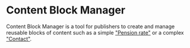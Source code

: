 # Content Block Manager

Content Block Manager is a tool for publishers to create and manage reusable
blocks of content such as a simple ["Pension rate"][] or a complex ["Contact"][].

["Pension rate"]:
https://github.com/alphagov/publishing-api/blob/main/content_schemas/formats/content_block_pension.jsonnet

["Contact"]:
https://github.com/alphagov/publishing-api/blob/main/content_schemas/formats/content_block_contact.jsonnet
